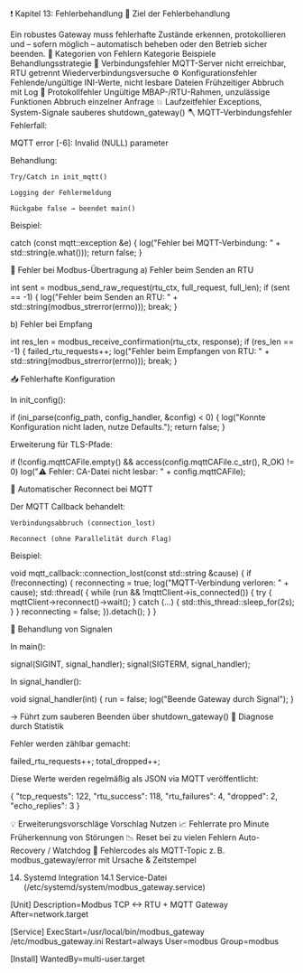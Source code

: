 ❗ Kapitel 13: Fehlerbehandlung
🧩 Ziel der Fehlerbehandlung

Ein robustes Gateway muss fehlerhafte Zustände erkennen, protokollieren und – sofern möglich – automatisch beheben oder den Betrieb sicher beenden.
🔧 Kategorien von Fehlern
Kategorie	Beispiele	Behandlungsstrategie
🔌 Verbindungsfehler	MQTT-Server nicht erreichbar, RTU getrennt	Wiederverbindungsversuche
⚙️ Konfigurationsfehler	Fehlende/ungültige INI-Werte, nicht lesbare Dateien	Frühzeitiger Abbruch mit Log
🧱 Protokollfehler	Ungültige MBAP-/RTU-Rahmen, unzulässige Funktionen	Abbruch einzelner Anfrage
💥 Laufzeitfehler	Exceptions, System-Signale	sauberes shutdown_gateway()
🪓 MQTT-Verbindungsfehler
Fehlerfall:

MQTT error [-6]: Invalid (NULL) parameter

Behandlung:

    Try/Catch in init_mqtt()

    Logging der Fehlermeldung

    Rückgabe false → beendet main()

Beispiel:

catch (const mqtt::exception &e)
{
    log("Fehler bei MQTT-Verbindung: " + std::string(e.what()));
    return false;
}

🧱 Fehler bei Modbus-Übertragung
a) Fehler beim Senden an RTU

int sent = modbus_send_raw_request(rtu_ctx, full_request, full_len);
if (sent == -1)
{
    log("Fehler beim Senden an RTU: " + std::string(modbus_strerror(errno)));
    break;
}

b) Fehler bei Empfang

int res_len = modbus_receive_confirmation(rtu_ctx, response);
if (res_len == -1)
{
    failed_rtu_requests++;
    log("Fehler beim Empfangen von RTU: " + std::string(modbus_strerror(errno)));
    break;
}

📥 Fehlerhafte Konfiguration

In init_config():

if (ini_parse(config_path, config_handler, &config) < 0)
{
    log("Konnte Konfiguration nicht laden, nutze Defaults.");
    return false;
}

Erweiterung für TLS-Pfade:

if (!config.mqttCAFile.empty() && access(config.mqttCAFile.c_str(), R_OK) != 0)
    log("⚠️  Fehler: CA-Datei nicht lesbar: " + config.mqttCAFile);

🔄 Automatischer Reconnect bei MQTT

Der MQTT Callback behandelt:

    Verbindungsabbruch (connection_lost)

    Reconnect (ohne Parallelität durch Flag)

Beispiel:

void mqtt_callback::connection_lost(const std::string &cause)
{
    if (!reconnecting)
    {
        reconnecting = true;
        log("MQTT-Verbindung verloren: " + cause);
        std::thread([]()
        {
            while (run && !mqttClient->is_connected())
            {
                try { mqttClient->reconnect()->wait(); }
                catch (...) { std::this_thread::sleep_for(2s); }
            }
            reconnecting = false;
        }).detach();
    }
}

🔔 Behandlung von Signalen

In main():

signal(SIGINT, signal_handler);
signal(SIGTERM, signal_handler);

In signal_handler():

void signal_handler(int)
{
    run = false;
    log("Beende Gateway durch Signal");
}

→ Führt zum sauberen Beenden über shutdown_gateway()
🧪 Diagnose durch Statistik

Fehler werden zählbar gemacht:

failed_rtu_requests++;
total_dropped++;

Diese Werte werden regelmäßig als JSON via MQTT veröffentlicht:

{
  "tcp_requests": 122,
  "rtu_success": 118,
  "rtu_failures": 4,
  "dropped": 2,
  "echo_replies": 3
}

💡 Erweiterungsvorschläge
Vorschlag	Nutzen
📈 Fehlerrate pro Minute	Früherkennung von Störungen
📉 Reset bei zu vielen Fehlern	Auto-Recovery / Watchdog
🧩 Fehlercodes als MQTT-Topic	z. B. modbus_gateway/error mit Ursache & Zeitstempel


14. Systemd Integration
14.1 Service-Datei (/etc/systemd/system/modbus_gateway.service)

[Unit]
Description=Modbus TCP <-> RTU + MQTT Gateway
After=network.target

[Service]
ExecStart=/usr/local/bin/modbus_gateway /etc/modbus_gateway.ini
Restart=always
User=modbus
Group=modbus

[Install]
WantedBy=multi-user.target

